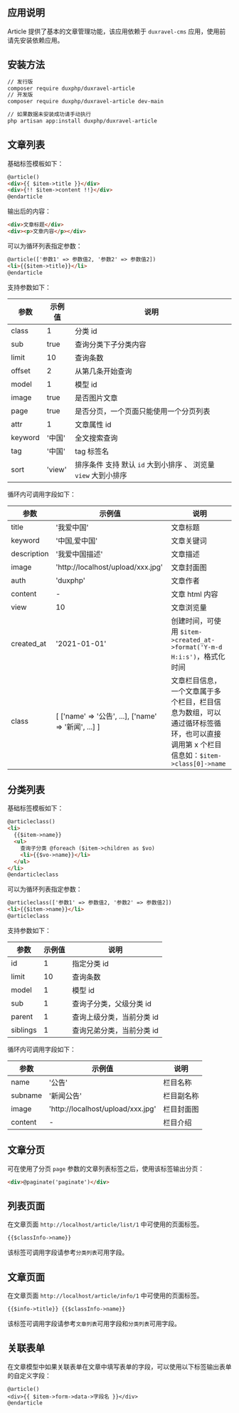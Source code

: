 ## 应用说明

Article 提供了基本的文章管理功能，该应用依赖于 `duxravel-cms` 应用，使用前请先安装依赖应用。

## 安装方法

```bash
// 发行版
composer require duxphp/duxravel-article
// 开发版
composer require duxphp/duxravel-article dev-main

// 如果数据未安装成功请手动执行
php artisan app:install duxphp/duxravel-article
```

## 文章列表

基础标签模板如下：

```html
@article()
<div>{{ $item->title }}</div>
<div>{!! $item->content !!}</div>
@endarticle
```

输出后的内容：

```html
<div>文章标题</div>
<div><p>文章内容</p></div>
```

可以为循环列表指定参数：

```html
@article(['参数1' => 参数值2, '参数2' => 参数值2])
<li>{{$item->title}}</li>
@endarticle
```

支持参数如下：

| 参数    | 示例值 | 说明                                                         |
| ------- | ------ | ------------------------------------------------------------ |
| class   | 1      | 分类 id                                                      |
| sub     | true   | 查询分类下子分类内容                                         |
| limit   | 10     | 查询条数                                                     |
| offset  | 2      | 从第几条开始查询                                             |
| model   | 1      | 模型 id                                                      |
| image   | true   | 是否图片文章                                                 |
| page    | true   | 是否分页，一个页面只能使用一个分页列表                       |
| attr    | 1      | 文章属性 id                                                  |
| keyword | '中国' | 全文搜索查询                                                 |
| tag     | '中国' | tag 标签名                                                   |
| sort    | 'view' | 排序条件 支持 默认 `id` 大到小排序 、 浏览量 `view` 大到小排序 |

循环内可调用字段如下：

| 参数        | 示例值                                               | 说明                                                         |
| ----------- | ---------------------------------------------------- | ------------------------------------------------------------ |
| title       | '我爱中国'                                           | 文章标题                                                     |
| keyword     | '中国,爱中国'                                        | 文章关键词                                                   |
| description | '我爱中国描述'                                       | 文章描述                                                     |
| image       | 'http://localhost/upload/xxx.jpg'                    | 文章封面图                                                   |
| auth        | 'duxphp'                                             | 文章作者                                                     |
| content     | -                                                    | 文章 html 内容                                               |
| view        | 10                                                   | 文章浏览量                                                   |
| created_at  | '2021-01-01'                                         | 创建时间，可使用 `$item->created_at->format('Y-m-d H:i:s')`，格式化时间 |
| class       | [ ['name' => '公告', ...], ['name' => '新闻', ...] ] | 文章栏目信息，一个文章属于多个栏目，栏目信息为数组，可以通过循环标签循环，也可以直接调用第 x 个栏目信息如：`$item->class[0]->name` |

## 分类列表

基础标签模板如下：

```html
@articleclass()
<li>
  {{$item->name}}
  <ul>
    查询子分类 @foreach ($item->children as $vo)
    <li>{{$vo->name}}</li>
  </ul>
</li>
@endarticleclass
```

可以为循环列表指定参数：

```html
@articleclass(['参数1' => 参数值2, '参数2' => 参数值2])
<li>{{$item->name}}</li>
@articleclass
```

支持参数如下：

| 参数     | 示例值 | 说明                      |
| -------- | ------ | ------------------------- |
| id       | 1      | 指定分类 id               |
| limit    | 10     | 查询条数                  |
| model    | 1      | 模型 id                   |
| sub      | 1      | 查询子分类，父级分类 id   |
| parent   | 1      | 查询上级分类，当前分类 id |
| siblings | 1      | 查询兄弟分类，当前分类 id |

循环内可调用字段如下：

| 参数    | 示例值                            | 说明       |
| ------- | --------------------------------- | ---------- |
| name    | '公告'                            | 栏目名称   |
| subname | '新闻公告'                        | 栏目副名称 |
| image   | 'http://localhost/upload/xxx.jpg' | 栏目封面图 |
| content | -                                 | 栏目介绍   |

## 文章分页

可在使用了分页 `page` 参数的文章列表标签之后，使用该标签输出分页：

```html
<div>@paginate('paginate')</div>
```

## 列表页面

在文章页面 `http://localhost/article/list/1` 中可使用的页面标签。

```html
{{$classInfo->name}}
```

该标签可调用字段请参考`分类列表`可用字段。

## 文章页面

在文章页面 `http://localhost/article/info/1` 中可使用的页面标签。

```html
{{$info->title}} {{$classInfo->name}}
```

该标签可调用字段请参考`文章列表`可用字段和`分类列表`可用字段。

## 关联表单

在文章模型中如果关联表单在文章中填写表单的字段，可以使用以下标签输出表单的自定义字段：

```unknown
@article()
<div>{{ $item->form->data->字段名 }}</div>
@endarticle
```